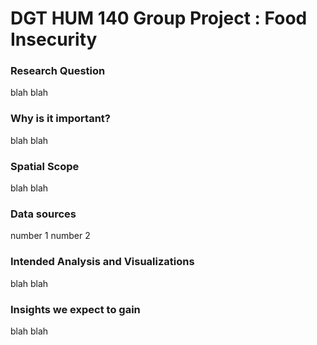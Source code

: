 # DGT HUM 140 Group Project : Food Insecurity
### Research Question
blah blah

### Why is it important?
blah blah

### Spatial Scope
blah blah

### Data sources
number 1 
number 2

### Intended Analysis and Visualizations
blah blah

### Insights we expect to gain
blah blah
